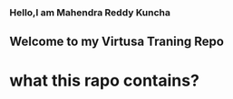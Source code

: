 ### Hello,I am Mahendra Reddy Kuncha
## Welcome to my Virtusa Traning Repo
# what this rapo contains?

